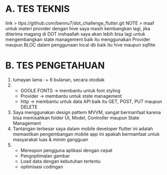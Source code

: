 # A. TES TEKNIS
link > ttps://github.com/bennu7/dot_challenge_flutter.git
NOTE > maaf untuk materi provider dengan hive saya masih kembangkan lagi, jika diterima magang di DOT inshaallah saya akan lebih bisa lagi untuk mengembangkan state management baik itu menggunakan Provider maupun BLOC dalam penggunaan local db baik itu hive maupun sqflite
# B. TES PENGETAHUAN
1. lumayan lama -+ 6 bulanan, secara otodiak
2. * GOOLE FONTS -> membantu untuk font styling
   * Provider -> membantu untuk state management
   * http -> membantu untuk data API baik itu GET, POST, PUT maupun DELETE
3. Saya menggunakan design pattern MVVM, sangat bermanfaat karena bisa memisahkan folder UI, Model, Controller maupun State Management
4. Tantangan terbesar saya dalam mobile developer flutter ini adalah memastikan pengembangan mobile app ini apakah bermanfaat untuk masyarakat luas & minim gangguan
5. * Merespon pengguna aplikasi dengan cepat
   * Pengoptimalan gambar
   * Load data dengan kebutuhan tertentu
   * optimisasi codingan